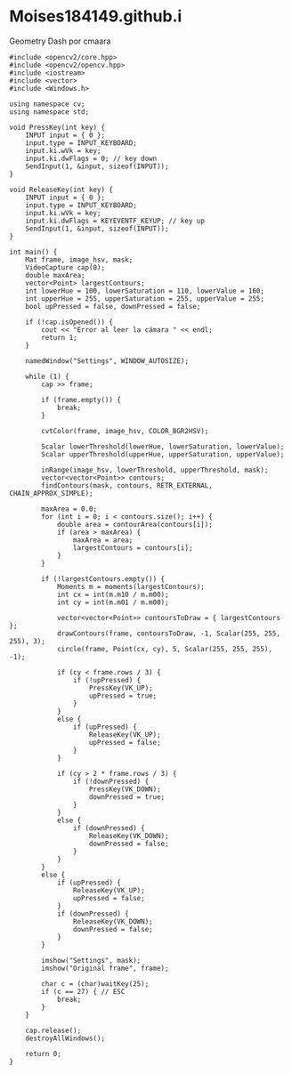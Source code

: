 # Moises184149.github.i
Geometry Dash por cmaara

    #include <opencv2/core.hpp>
    #include <opencv2/opencv.hpp>
    #include <iostream>
    #include <vector>
    #include <Windows.h>
    
    using namespace cv;
    using namespace std;
    
    void PressKey(int key) {
        INPUT input = { 0 };
        input.type = INPUT_KEYBOARD;
        input.ki.wVk = key;
        input.ki.dwFlags = 0; // key down
        SendInput(1, &input, sizeof(INPUT));
    }
    
    void ReleaseKey(int key) {
        INPUT input = { 0 };
        input.type = INPUT_KEYBOARD;
        input.ki.wVk = key;
        input.ki.dwFlags = KEYEVENTF_KEYUP; // key up
        SendInput(1, &input, sizeof(INPUT));
    }
    
    int main() {
        Mat frame, image_hsv, mask;
        VideoCapture cap(0);
        double maxArea;
        vector<Point> largestContours;
        int lowerHue = 100, lowerSaturation = 110, lowerValue = 160;
        int upperHue = 255, upperSaturation = 255, upperValue = 255;
        bool upPressed = false, downPressed = false;
    
        if (!cap.isOpened()) {
            cout << "Error al leer la cámara " << endl;
            return 1;
        }
    
        namedWindow("Settings", WINDOW_AUTOSIZE);
    
        while (1) {
            cap >> frame;
    
            if (frame.empty()) {
                break;
            }
    
            cvtColor(frame, image_hsv, COLOR_BGR2HSV);
    
            Scalar lowerThreshold(lowerHue, lowerSaturation, lowerValue);
            Scalar upperThreshold(upperHue, upperSaturation, upperValue);
    
            inRange(image_hsv, lowerThreshold, upperThreshold, mask);
            vector<vector<Point>> contours;
            findContours(mask, contours, RETR_EXTERNAL, CHAIN_APPROX_SIMPLE);
    
            maxArea = 0.0;
            for (int i = 0; i < contours.size(); i++) {
                double area = contourArea(contours[i]);
                if (area > maxArea) {
                    maxArea = area;
                    largestContours = contours[i];
                }
            }
    
            if (!largestContours.empty()) {
                Moments m = moments(largestContours);
                int cx = int(m.m10 / m.m00);
                int cy = int(m.m01 / m.m00);
    
                vector<vector<Point>> contoursToDraw = { largestContours };
                drawContours(frame, contoursToDraw, -1, Scalar(255, 255, 255), 3);
                circle(frame, Point(cx, cy), 5, Scalar(255, 255, 255), -1);
    
                if (cy < frame.rows / 3) {
                    if (!upPressed) {
                        PressKey(VK_UP);
                        upPressed = true;
                    }
                }
                else {
                    if (upPressed) {
                        ReleaseKey(VK_UP);
                        upPressed = false;
                    }
                }
    
                if (cy > 2 * frame.rows / 3) {
                    if (!downPressed) {
                        PressKey(VK_DOWN);
                        downPressed = true;
                    }
                }
                else {
                    if (downPressed) {
                        ReleaseKey(VK_DOWN);
                        downPressed = false;
                    }
                }
            }
            else {
                if (upPressed) {
                    ReleaseKey(VK_UP);
                    upPressed = false;
                }
                if (downPressed) {
                    ReleaseKey(VK_DOWN);
                    downPressed = false;
                }
            }
    
            imshow("Settings", mask);
            imshow("Original frame", frame);
    
            char c = (char)waitKey(25);
            if (c == 27) { // ESC
                break;
            }
        }
    
        cap.release();
        destroyAllWindows();
    
        return 0;
    }
